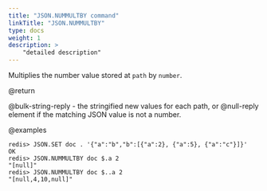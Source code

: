 ```yaml
---
title: "JSON.NUMMULTBY command"
linkTitle: "JSON.NUMMULTBY"
type: docs
weight: 1
description: >
    "detailed description"
---
```


Multiplies the number value stored at `path` by `number`.

@return

@bulk-string-reply - the stringified new values for each path, or @null-reply element if the matching JSON value is not a number.

@examples

```
redis> JSON.SET doc . '{"a":"b","b":[{"a":2}, {"a":5}, {"a":"c"}]}'
OK
redis> JSON.NUMMULTBY doc $.a 2
"[null]"
redis> JSON.NUMMULTBY doc $..a 2
"[null,4,10,null]"
```
